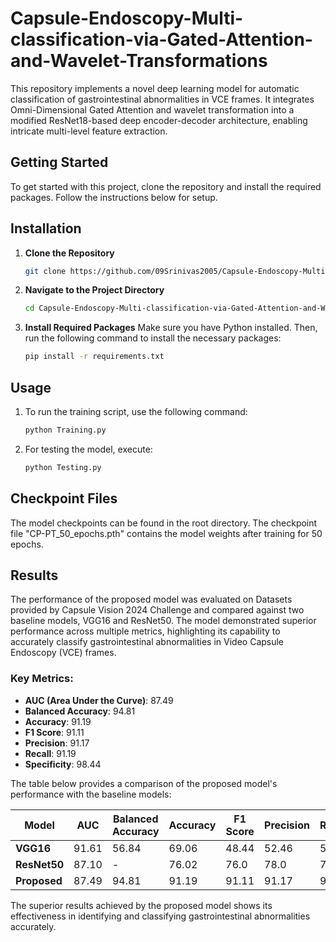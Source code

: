 # Capsule-Endoscopy-Multi-classification-via-Gated-Attention-and-Wavelet-Transformations
This repository implements a novel deep learning model for automatic classification of gastrointestinal abnormalities in VCE frames. It integrates Omni-Dimensional Gated Attention and wavelet transformation into a modified ResNet18-based deep encoder-decoder architecture, enabling intricate multi-level feature extraction.

## Getting Started
To get started with this project, clone the repository and install the required packages. Follow the instructions below for setup.

## Installation
1. **Clone the Repository**
   ```bash
   git clone https://github.com/09Srinivas2005/Capsule-Endoscopy-Multi-classification-via-Gated-Attention-and-Wavelet-Transformations.git

2. **Navigate to the Project Directory**
   ```bash
   cd Capsule-Endoscopy-Multi-classification-via-Gated-Attention-and-Wavelet-Transformations

3. **Install Required Packages**
   Make sure you have Python installed. Then, run the following command to install the necessary packages:
   ```bash
   pip install -r requirements.txt
## Usage
1. To run the training script, use the following command:
   ```bash
   python Training.py

2. For testing the model, execute:
   ```bash
   python Testing.py
## Checkpoint Files
   The model checkpoints can be found in the root directory. The checkpoint file "CP-PT_50_epochs.pth" contains the model weights after training for 50 epochs.

## Results

The performance of the proposed model was evaluated on Datasets provided by Capsule Vision 2024 Challenge and compared against two baseline models, VGG16 and ResNet50. The model demonstrated superior performance across multiple metrics, highlighting its capability to accurately classify gastrointestinal abnormalities in Video Capsule Endoscopy (VCE) frames.

### Key Metrics:

- **AUC (Area Under the Curve)**: 87.49
- **Balanced Accuracy**: 94.81
- **Accuracy**: 91.19
- **F1 Score**: 91.11
- **Precision**: 91.17
- **Recall**: 91.19
- **Specificity**: 98.44

The table below provides a comparison of the proposed model's performance with the baseline models:

| Model          | AUC   | Balanced Accuracy | Accuracy | F1 Score | Precision | Recall | Specificity |
|----------------|-------|-------------------|----------|----------|-----------|--------|-------------|
| **VGG16**      | 91.61 |       56.84       |  69.06   |   48.44  |   52.46   |  54.30 |    96.97    |
| **ResNet50**   | 87.10 |         -         |  76.02   |   76.0   |   78.0    |  76.0  |      -      |
| **Proposed**   | 87.49 |       94.81       |  91.19   |   91.11  |   91.17   |  91.19 |    98.44    |

The superior results achieved by the proposed model shows its effectiveness in identifying and classifying gastrointestinal abnormalities accurately.

